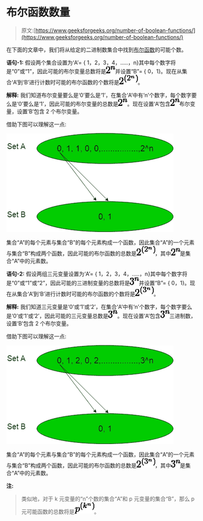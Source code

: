 # 布尔函数数量

> 原文:[https://www.geeksforgeeks.org/number-of-boolean-functions/](https://www.geeksforgeeks.org/number-of-boolean-functions/)

在下面的文章中，我们将从给定的二进制数集合中找到[布尔函数](https://www.geeksforgeeks.org/mathematics-representation-boolean-functions/)的可能个数。

**语句-1:**
假设两个集合设置为‘A’= { 1，2，3，4，…..，n}其中每个数字将是“0”或“1”，因此可能的布尔变量总数将是![2^n](img/364792ee2e3d46fcd847e7915a7e50b5.png "Rendered by QuickLaTeX.com")并设置“B”= { 0，1}。现在从集合‘A’到‘B’进行计数时可能的布尔函数的个数将是![2^{(2^n)}](img/601bb715e1b923c2282a1b6fe18a7f62.png "Rendered by QuickLaTeX.com")。

**解释:**
我们知道布尔变量要么是‘0’要么是‘1’，在集合‘A’中有‘n’个数字，每个数字要么是‘0’要么是‘1’，因此可能的布尔变量的总数是![2^n](img/364792ee2e3d46fcd847e7915a7e50b5.png "Rendered by QuickLaTeX.com")。现在设置‘A’包含![2^n](img/364792ee2e3d46fcd847e7915a7e50b5.png "Rendered by QuickLaTeX.com")布尔变量，设置‘B’包含 2 个布尔变量。

借助下图可以理解这一点:

![](img/0d55ef56168eab023a285bbd7b2896d8.png)

集合“A”的每个元素与集合“B”的每个元素构成一个函数，因此集合“A”的一个元素与集合“B”构成两个函数，因此可能的布尔函数的总数是![2^{(2^n)}](img/601bb715e1b923c2282a1b6fe18a7f62.png "Rendered by QuickLaTeX.com")，其中![2^n](img/364792ee2e3d46fcd847e7915a7e50b5.png "Rendered by QuickLaTeX.com")是集合“A”中的元素数。

**语句-2:**
假设两组三元变量设置为‘A’= { 1，2，3，4，…..，n}其中每个数字将是“0”或“1”或“2”，因此可能的三进制变量的总数将是![3^n](img/0b2d7fc2c798d1abb0640a1c37aef734.png "Rendered by QuickLaTeX.com")并设置“B”= { 0，1}。现在从集合‘A’到‘B’进行计数时可能的布尔函数的个数将是![2^{(3^n)}](img/c85deff5101be94fbd7c1bbe5668866b.png "Rendered by QuickLaTeX.com")。

**解释:**
我们知道三元变量是‘0’或‘1’或‘2’，在集合‘A’中有‘n’个数字，每个数字要么是‘0’或‘1’或‘2’，因此可能的三元变量总数是![3^n](img/0b2d7fc2c798d1abb0640a1c37aef734.png "Rendered by QuickLaTeX.com")。现在设置‘A’包含![3^n](img/0b2d7fc2c798d1abb0640a1c37aef734.png "Rendered by QuickLaTeX.com")三进制数，设置‘B’包含 2 个布尔变量。

借助下图可以理解这一点:

![](img/d3f6e0cd87c87765c47b8d5d16e17078.png)

集合“A”的每个元素与集合“B”的每个元素构成一个函数，因此集合“A”的一个元素与集合“B”构成两个函数，因此可能的布尔函数的总数是![2^{(3^n)}](img/c85deff5101be94fbd7c1bbe5668866b.png "Rendered by QuickLaTeX.com")，其中![3^n](img/0b2d7fc2c798d1abb0640a1c37aef734.png "Rendered by QuickLaTeX.com")是集合“A”中的元素数。

**注:**

> 类似地，对于 k 元变量的“n”个数的集合“A”和 p 元变量的集合“B”，那么 p 元可能函数的总数将是![p^{(k^n)}](img/92ab7c01ba302a960540d37528855f6b.png "Rendered by QuickLaTeX.com")。